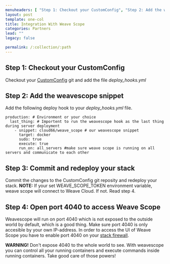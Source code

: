 ```yaml
---
menuheaders: [ "Step 1: Checkout your CustomConfig", "Step 2: Add the weavescope snippet", "Step 3: Commit and redeploy your stack", "Step 4: Open port 4040 to access Weave Scope" ]
layout: post
template: one-col
title: Integration With Weave Scope
categories: Partners
lead: ""
legacy: false

permalink: /:collection/:path
---
```









## Step 1: Checkout your CustomConfig

Checkout your [CustomConfig](http://help.cloud66.com/managing-your-stack/customconfig-git) git and add the file *deploy_hooks.yml* 






## Step 2: Add the weavescope snippet

Add the following deploy hook to your *deploy_hooks.yml* file.





```
production: # Environment or your choice
  last_thing: # Importent to run the weavescope hook as the last thing during server deployment
    - snippet: cloud66/weave_scope # our weavescope snippet
      target: docker 
      sudo: true 
      execute: true
      run_on: all_servers #make sure weave scope is running on all servers and communicate to each other
```










## Step 3: Commit and redeploy your stack

Commit the changes to the CustomConfig git reposity and redeploy your stack. 
**NOTE:** If your set WEAVE_SCOPE_TOKEN environment variable, weave scope will connect to Weave Cloud. If not. Read step 4.






## Step 4: Open port 4040 to access Weave Scope

Weavescope will run on port 4040 which is not exposed to the outside world by default, which is a good thing. Make sure port 4040 is only accesible by your own IP-address. In order to access the UI of Weave Scope you have to enable port 4040 on your [stack firewall](http://help.cloud66.com/managing-your-stack/stac).

**WARNING!** 
Don't expose 4040 to the whole world to see. With weavescope you can control all your running containers and execute commands inside running containers. Take good care of those powers!

